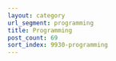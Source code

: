 ```yaml
---
layout: category
url_segment: programming
title: Programming
post_count: 69
sort_index: 9930-programming
---
```



